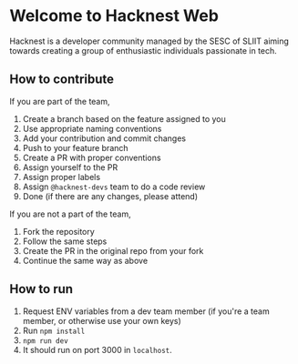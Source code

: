 # Welcome to Hacknest Web

Hacknest is a developer community managed by the SESC of SLIIT aiming towards creating a group of enthusiastic individuals passionate in tech.

## How to contribute

If you are part of the team,

1. Create a branch based on the feature assigned to you
2. Use appropriate naming conventions
3. Add your contribution and commit changes
4. Push to your feature branch
5. Create a PR with proper conventions
6. Assign yourself to the PR
7. Assign proper labels
8. Assign `@hacknest-devs` team to do a code review
9. Done (if there are any changes, please attend)

If you are not a part of the team,

1. Fork the repository
2. Follow the same steps
3. Create the PR in the original repo from your fork
4. Continue the same way as above

## How to run

1. Request ENV variables from a dev team member (if you're a team member, or otherwise use your own keys)
2. Run `npm install`
3. `npm run dev`
4. It should run on port 3000 in `localhost`.
